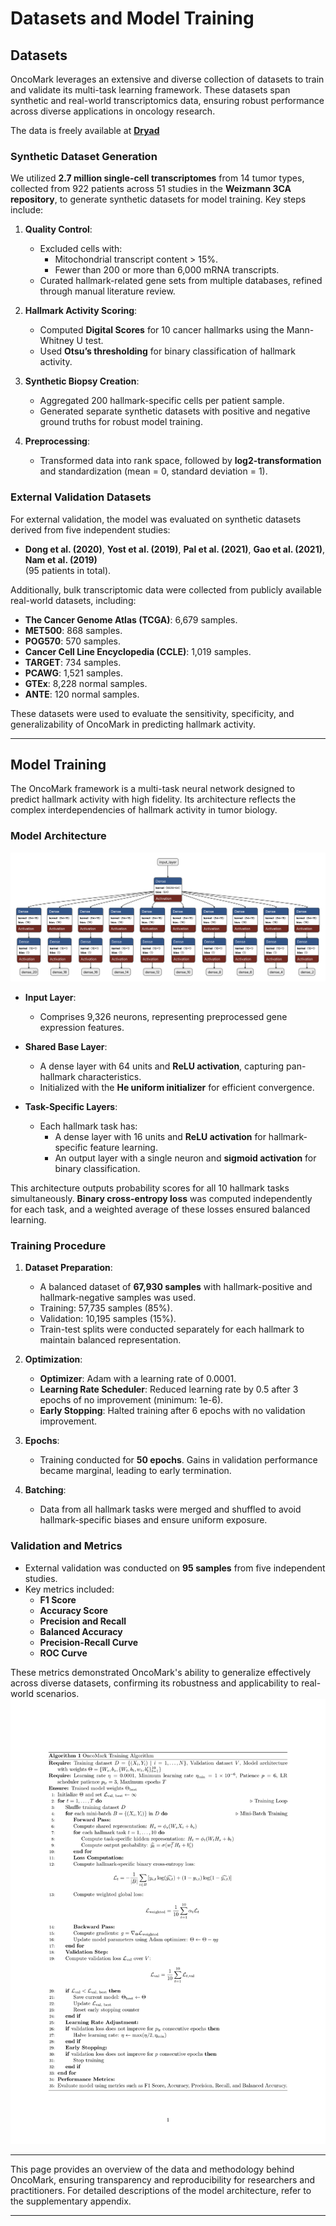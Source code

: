 # Datasets and Model Training

## Datasets

OncoMark leverages an extensive and diverse collection of datasets to train and validate its multi-task learning framework. These datasets span synthetic and real-world transcriptomics data, ensuring robust performance across diverse applications in oncology research.

The data is freely available at [**Dryad**](https://doi.org/10.5061/dryad.zw3r228jc)

### Synthetic Dataset Generation
We utilized **2.7 million single-cell transcriptomes** from 14 tumor types, collected from 922 patients across 51 studies in the **Weizmann 3CA repository**, to generate synthetic datasets for model training. Key steps include:

1. **Quality Control**:
    - Excluded cells with:
      - Mitochondrial transcript content > 15%.
      - Fewer than 200 or more than 6,000 mRNA transcripts.
    - Curated hallmark-related gene sets from multiple databases, refined through manual literature review.

2. **Hallmark Activity Scoring**:
    - Computed **Digital Scores** for 10 cancer hallmarks using the Mann-Whitney U test.
    - Used **Otsu’s thresholding** for binary classification of hallmark activity.

3. **Synthetic Biopsy Creation**:
    - Aggregated 200 hallmark-specific cells per patient sample.
    - Generated separate synthetic datasets with positive and negative ground truths for robust model training.

4. **Preprocessing**:
    - Transformed data into rank space, followed by **log2-transformation** and standardization (mean = 0, standard deviation = 1).

### External Validation Datasets
For external validation, the model was evaluated on synthetic datasets derived from five independent studies:
- **Dong et al. (2020)**, **Yost et al. (2019)**, **Pal et al. (2021)**, **Gao et al. (2021)**, **Nam et al. (2019)**  
   (95 patients in total).

Additionally, bulk transcriptomic data were collected from publicly available real-world datasets, including:

- **The Cancer Genome Atlas (TCGA)**: 6,679 samples.
- **MET500**: 868 samples.
- **POG570**: 570 samples.
- **Cancer Cell Line Encyclopedia (CCLE)**: 1,019 samples.
- **TARGET**: 734 samples.
- **PCAWG**: 1,521 samples.
- **GTEx**: 8,228 normal samples.
- **ANTE**: 120 normal samples.

These datasets were used to evaluate the sensitivity, specificity, and generalizability of OncoMark in predicting hallmark activity.

---

## Model Training

The OncoMark framework is a multi-task neural network designed to predict hallmark activity with high fidelity. Its architecture reflects the complex interdependencies of hallmark activity in tumor biology.

### Model Architecture
![](Oncomark_arch.svg)

 - **Input Layer**:
    - Comprises 9,326 neurons, representing preprocessed gene expression features.

 - **Shared Base Layer**:
    - A dense layer with 64 units and **ReLU activation**, capturing pan-hallmark characteristics.
    - Initialized with the **He uniform initializer** for efficient convergence.

 - **Task-Specific Layers**:
     - Each hallmark task has:
        - A dense layer with 16 units and **ReLU activation** for hallmark-specific feature learning.
        - An output layer with a single neuron and **sigmoid activation** for binary classification.

This architecture outputs probability scores for all 10 hallmark tasks simultaneously. **Binary cross-entropy loss** was computed independently for each task, and a weighted average of these losses ensured balanced learning.

### Training Procedure
1. **Dataset Preparation**:
    - A balanced dataset of **67,930 samples** with hallmark-positive and hallmark-negative samples was used.
    - Training: 57,735 samples (85%).
    - Validation: 10,195 samples (15%).
    - Train-test splits were conducted separately for each hallmark to maintain balanced representation.

2. **Optimization**:
    - **Optimizer**: Adam with a learning rate of 0.0001.
    - **Learning Rate Scheduler**: Reduced learning rate by 0.5 after 3 epochs of no improvement (minimum: 1e-6).
    - **Early Stopping**: Halted training after 6 epochs with no validation improvement.

3. **Epochs**:
    - Training conducted for **50 epochs**. Gains in validation performance became marginal, leading to early termination.

4. **Batching**:
    - Data from all hallmark tasks were merged and shuffled to avoid hallmark-specific biases and ensure uniform exposure.

### Validation and Metrics
 - External validation was conducted on **95 samples** from five independent studies.
 - Key metrics included:
    - **F1 Score**
    - **Accuracy Score**
    - **Precision and Recall**
    - **Balanced Accuracy**
    - **Precision-Recall Curve**
    - **ROC Curve**

These metrics demonstrated OncoMark's ability to generalize effectively across diverse datasets, confirming its robustness and applicability to real-world scenarios.
![](oncomark_algo.png)

---

This page provides an overview of the data and methodology behind OncoMark, ensuring transparency and reproducibility for researchers and practitioners. For detailed descriptions of the model architecture, refer to the supplementary appendix.

--- 
